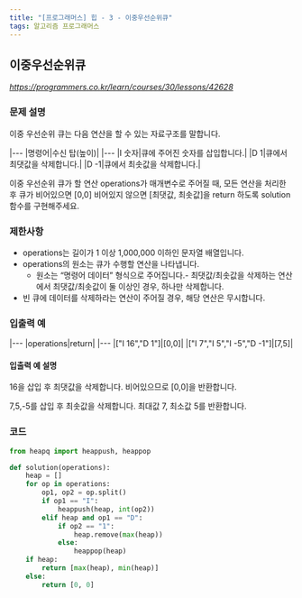 ```yaml
---
title: "[프로그래머스] 힙 - 3 - 이중우선순위큐"
tags: 알고리즘 프로그래머스
---
```


## 이중우선순위큐

*<https://programmers.co.kr/learn/courses/30/lessons/42628>*

### 문제 설명

이중 우선순위 큐는 다음 연산을 할 수 있는 자료구조를 말합니다.

|---
|명령어|수신 탑(높이)|
|---
|I 숫자|큐에 주어진 숫자를 삽입합니다.|
|D 1|큐에서 최댓값을 삭제합니다.|
|D -1|큐에서 최솟값을 삭제합니다.|

이중 우선순위 큐가 할 연산 operations가 매개변수로 주어질 때, 모든 연산을 처리한 후 큐가 비어있으면 [0,0] 비어있지 않으면 [최댓값, 최솟값]을 return 하도록 solution 함수를 구현해주세요.

### 제한사항

* operations는 길이가 1 이상 1,000,000 이하인 문자열 배열입니다.
* operations의 원소는 큐가 수행할 연산을 나타냅니다.
    * 원소는 “명령어 데이터” 형식으로 주어집니다.- 최댓값/최솟값을 삭제하는 연산에서 최댓값/최솟값이 둘 이상인 경우, 하나만 삭제합니다.
* 빈 큐에 데이터를 삭제하라는 연산이 주어질 경우, 해당 연산은 무시합니다.

### 입출력 예

|---
|operations|return|
|---
|["I 16","D 1"]|[0,0]|
|["I 7","I 5","I -5","D -1"]|[7,5]|

#### 입출력 예 설명

16을 삽입 후 최댓값을 삭제합니다. 비어있으므로 [0,0]을 반환합니다.

7,5,-5를 삽입 후 최솟값을 삭제합니다. 최대값 7, 최소값 5를 반환합니다.

### 코드

``` python
from heapq import heappush, heappop

def solution(operations):
    heap = []
    for op in operations:
        op1, op2 = op.split()
        if op1 == "I":
            heappush(heap, int(op2))
        elif heap and op1 == "D":
            if op2 == "1":
                heap.remove(max(heap))
            else:
                heappop(heap)
    if heap:
        return [max(heap), min(heap)]
    else:
        return [0, 0]
```